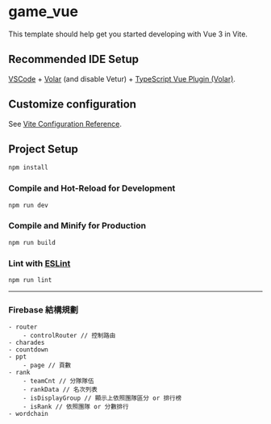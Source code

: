 # game_vue

This template should help get you started developing with Vue 3 in Vite.

## Recommended IDE Setup

[VSCode](https://code.visualstudio.com/) + [Volar](https://marketplace.visualstudio.com/items?itemName=Vue.volar) (and disable Vetur) + [TypeScript Vue Plugin (Volar)](https://marketplace.visualstudio.com/items?itemName=Vue.vscode-typescript-vue-plugin).

## Customize configuration

See [Vite Configuration Reference](https://vitejs.dev/config/).

## Project Setup

```sh
npm install
```

### Compile and Hot-Reload for Development

```sh
npm run dev
```

### Compile and Minify for Production

```sh
npm run build
```

### Lint with [ESLint](https://eslint.org/)

```sh
npm run lint
```

---

### Firebase 結構規劃

```Firebase
- router
    - controlRouter // 控制路由
- charades
- countdown
- ppt
    - page // 頁數
- rank
    - teamCnt // 分隊隊伍
    - rankData // 名次列表
    - isDisplayGroup // 顯示上依照團隊區分 or 排行榜
    - isRank // 依照團隊 or 分數排行
- wordchain
```
